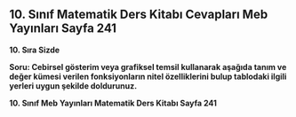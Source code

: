## 10. Sınıf Matematik Ders Kitabı Cevapları Meb Yayınları Sayfa 241

**10. Sıra Sizde**

**Soru: Cebirsel gösterim veya grafiksel temsil kullanarak aşağıda tanım ve değer kümesi verilen fonksiyonların nitel özelliklerini bulup tablodaki ilgili yerleri uygun şekilde doldurunuz.**

**10. Sınıf Meb Yayınları Matematik Ders Kitabı Sayfa 241**